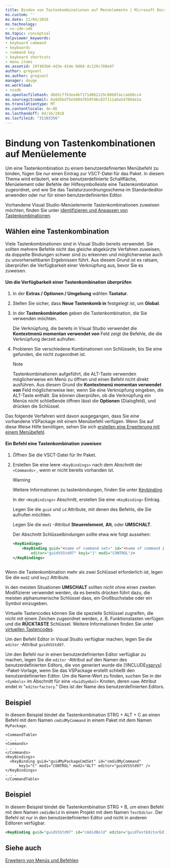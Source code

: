 ```yaml
---
title: Binden von Tastenkombinationen auf Menüelemente | Microsoft Docs
ms.custom: ''
ms.date: 11/04/2016
ms.technology:
- vs-ide-sdk
ms.topic: conceptual
helpviewer_keywords:
- keyboard command
- keyboards
- command key
- keyboard shortcuts
- menu items
ms.assetid: 19f483b6-4d3e-424e-9d68-dc129c788e47
author: gregvanl
ms.author: gregvanl
manager: douge
ms.workload:
- vssdk
ms.openlocfilehash: db02cf763ee4bf171d862129c88687accab00cc4
ms.sourcegitcommit: 6a9d5bd75e50947659fd6c837111a6a547884e2a
ms.translationtype: MT
ms.contentlocale: de-DE
ms.lasthandoff: 04/16/2018
ms.locfileid: "31103356"
---
```

# <a name="binding-keyboard-shortcuts-to-menu-items"></a>Bindung von Tastenkombinationen auf Menüelemente
Um eine Tastenkombination zu einem benutzerdefinierten Menübefehl zu binden, fügen Sie nur einen Eintrag zur VSCT-Datei für das Paket. In diesem Thema wird erläutert, wie eine benutzerdefinierte Schaltfläche, Menüelement oder Befehle der Hilfesymbolleiste eine Tastenkombination zugeordnet, und wie Sie das Tastaturzuordnungsschema im Standardeditor anwenden oder nur für einen benutzerdefinierten Editor.  
  
 Vorhandene Visual Studio-Menüelemente Tastenkombinationen zuweisen möchten, finden Sie unter [identifizieren und Anpassen von Tastenkombinationen](../ide/identifying-and-customizing-keyboard-shortcuts-in-visual-studio.md).  
  
## <a name="choosing-a-key-combination"></a>Wählen eine Tastenkombination  
 Viele Tastenkombinationen sind in Visual Studio bereits verwendet. Sie sollten mehrere Befehle nicht das gleiche abgekürzte Verfahren zuweisen, da doppelte Bindungen schwer sind zu erkennen und möglicherweise auch zu unvorhersehbaren Ergebnissen führt. Aus diesem Grund ist es ratsam, überprüfen die Verfügbarkeit einer Verknüpfung aus, bevor Sie es zuweisen.  
  
#### <a name="to-verify-the-availability-of-a-keyboard-shortcut"></a>Um die Verfügbarkeit einer Tastenkombination überprüfen  
  
1.  In der **Extras / Optionen / Umgebung** wählen **Tastatur**.  
  
2.  Stellen Sie sicher, dass **Neue Tastenkomb in** festgelegt ist, um **Global**.  
  
3.  In der **Tastenkombination** geben die Tastenkombination, die Sie verwenden möchten.  
  
     Die Verknüpfung, die bereits in Visual Studio verwendet die **Kontextmenü momentan verwendet von** Feld zeigt die Befehle, die die Verknüpfung derzeit aufrufen.  
  
4.  Probieren Sie verschiedene Kombinationen von Schlüsseln, bis Sie eine gefunden, die nicht zugeordnet ist.  
  
    > [!NOTE]
    >  Tastenkombinationen aufgeführt, die ALT-Taste verwenden möglicherweise ein Menü zu öffnen und einen Befehl nicht direkt ausführen. Aus diesem Grund die **Kontextmenü momentan verwendet von** Feld möglicherweise leer, wenn Sie eine Verknüpfung eingeben, die ALT-Taste enthält. Sie können überprüfen, ob die Verknüpfung ein Menüs nicht schließende öffnen lässt die **Optionen** (Dialogfeld), und drücken die Schlüssel.  
  
 Das folgende Verfahren wird davon ausgegangen, dass Sie eine vorhandene VSPackage mit einem Menübefehl verfügen. Wenn Sie auf diese Weise Hilfe benötigen, sehen Sie sich [erstellen eine Erweiterung mit einem Menübefehl](../extensibility/creating-an-extension-with-a-menu-command.md).  
  
#### <a name="to-assign-a-keyboard-shortcut-to-a-command"></a>Ein Befehl eine Tastenkombination zuweisen  
  
1.  Öffnen Sie die VSCT-Datei für Ihr Paket.  
  
2.  Erstellen Sie eine leere `<KeyBindings>` nach dem Abschnitt der `<Commands>` , wenn er nicht bereits vorhanden ist.  
  
    > [!WARNING]
    >  Weitere Informationen zu tastenbindungen, finden Sie unter [Keybinding](../extensibility/keybinding-element.md).  
  
     In der `<KeyBindings>` Abschnitt, erstellen Sie eine `<KeyBinding>` Eintrag.  
  
     Legen Sie die `guid` und `id` Attribute, mit denen des Befehls, die Sie aufrufen möchten.  
  
     Legen Sie die `mod1` -Attribut **Steuerelement**, **Alt**, oder **UMSCHALT**.  
  
     Der Abschnitt Schlüsselbindungen sollte etwa wie folgt aussehen:  
  
    ```xml  
    <KeyBindings>  
        <KeyBinding guid="<name of command set>" id="<name of command id>"  
            editor="guidVSStd97" key1="1" mod1="CONTROL"/>  
    </KeyBindings>  
  
    ```  
  
 Wenn die Tastenkombination mehr als zwei Schlüssel erforderlich ist, legen Sie die `mod2` und `key2` Attribute.  
  
 In den meisten Situationen **UMSCHALT** sollten nicht ohne einen zweiten Modifizierer verwendet werden, da es bereits drücken führt dazu, die meisten alphanumerische Schlüssel dass, ein Großbuchstabe oder ein Symbol einzugeben.  
  
 Virtuelle Tastencodes können Sie die spezielle Schlüssel zugreifen, die nicht mit einem Zeichen zugeordnet werden, z. B. Funktionstasten verfügen und die **RÜCKTASTE** Schlüssel. Weitere Informationen finden Sie unter [virtuellen Tastencodes](http://go.microsoft.com/fwlink/?LinkID=105932).  
  
 Um den Befehl Editor in Visual Studio verfügbar machen, legen Sie die `editor` -Attribut `guidVSStd97`.  
  
 Um den Befehl nur in einen benutzerdefinierten Editor verfügbar zu machen, legen Sie die `editor` -Attribut auf den Namen des benutzerdefinierten Editors, die von generiert wurde die [!INCLUDE[vsprvs](../code-quality/includes/vsprvs_md.md)] -Paket-Vorlage, wenn Sie das VSPackage erstellt schließt den benutzerdefinierten Editor. Um die Name-Wert zu finden, suchen Sie in der `<Symbols>` im Abschnitt für eine `<GuidSymbol>` Knoten, deren `name` Attribut endet in "`editorfactory`." Dies ist der Name des benutzerdefinierten Editors.  
  
## <a name="example"></a>Beispiel  
 In diesem Beispiel bindet die Tastenkombination STRG + ALT + C an einen Befehl mit dem Namen `cmdidMyCommand` in einem Paket mit dem Namen `MyPackage`.  
  
```  
<CommandTable>  
. . .  
<Commands>  
. . .  
</Commands>  
<KeyBindings>  
  <KeyBinding guid="guidMyPackageCmdSet" id="cmdidMyCommand"   
      key1="C" mod1="CONTROL" mod2="ALT" editor="guidVSStd97" />  
</KeyBindings>  
. . .  
</CommandTable>  
```  
  
## <a name="example"></a>Beispiel  
 In diesem Beispiel bindet die Tastenkombination STRG + B, um einen Befehl mit dem Namen `cmdidBold` in einem Projekt mit dem Namen `TestEditor`. Der Befehl ist nur in den benutzerdefinierten Editor und nicht in anderen Editoren verfügbar.  
  
```xml  
<KeyBinding guid="guidVSStd97" id="cmdidBold" editor="guidTestEditorEditorFactory" key1="B" mod1="Control" />  
```  
  
## <a name="see-also"></a>Siehe auch  
 [Erweitern von Menüs und Befehlen](../extensibility/extending-menus-and-commands.md)